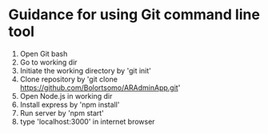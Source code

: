 # Guidance for using Git command line tool

1. Open Git bash
2. Go to working dir
3. Initiate the working directory by 'git init'
4. Clone repository by 'git clone https://github.com/Bolortsomo/ARAdminApp.git'
5. Open Node.js in working dir
6. Install express by 'npm install'
7. Run server by 'npm start'
8. type 'localhost:3000' in internet browser
